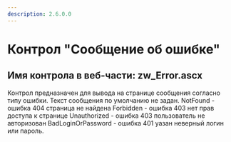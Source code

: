 ```yaml
---
description: 2.6.0.0
---
```


# Контрол "Сообщение об ошибке"

## Имя контрола в веб-части: zw\_Error.ascx

Контрол предназначен для вывода на странице сообщения согласно типу ошибки. Текст сообщения по умолчанию не задан. NotFound - ошибка 404 страница не найдена Forbidden - ошибка 403 нет прав доступа к странице Unauthorized - ошибка 403 пользователь не авторизован BadLoginOrPassword - ошибка 401 уазан неверный логин или пароль.

